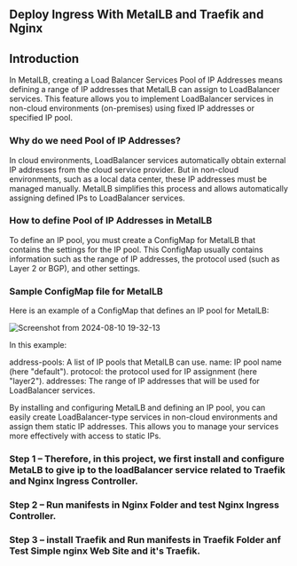 ## Deploy Ingress With MetalLB and Traefik and Nginx
## Introduction

In MetalLB, creating a Load Balancer Services Pool of IP Addresses means defining a range of IP addresses that MetalLB can assign to LoadBalancer services. This feature allows you to implement LoadBalancer services in non-cloud environments (on-premises) using fixed IP addresses or specified IP pool.
### Why do we need Pool of IP Addresses?
In cloud environments, LoadBalancer services automatically obtain external IP addresses from the cloud service provider. But in non-cloud environments, such as a local data center, these IP addresses must be managed manually. MetalLB simplifies this process and allows automatically assigning defined IPs to LoadBalancer services.
### How to define Pool of IP Addresses in MetalLB
To define an IP pool, you must create a ConfigMap for MetalLB that contains the settings for the IP pool. This ConfigMap usually contains information such as the range of IP addresses, the protocol used (such as Layer 2 or BGP), and other settings.
### Sample ConfigMap file for MetalLB
Here is an example of a ConfigMap that defines an IP pool for MetalLB:

![Screenshot from 2024-08-10 19-32-13](https://github.com/user-attachments/assets/1881c1f7-1721-49d5-b32f-9c8d75c63fc7)

In this example:

address-pools: A list of IP pools that MetalLB can use.
name: IP pool name (here "default").
protocol: the protocol used for IP assignment (here "layer2").
addresses: The range of IP addresses that will be used for LoadBalancer services.

By installing and configuring MetalLB and defining an IP pool, you can easily create LoadBalancer-type services in non-cloud environments and assign them static IP addresses. This allows you to manage your services more effectively with access to static IPs.

### **Step 1 –** Therefore, in this project, we first install and configure MetaLB to give ip to the loadBalancer service related to Traefik and Nginx Ingress Controller.

### **Step 2 –** Run manifests in Nginx Folder and test Nginx Ingress Controller.

### **Step 3 –** install Traefik and Run manifests in Traefik Folder anf Test Simple nginx Web Site and it's Traefik.

